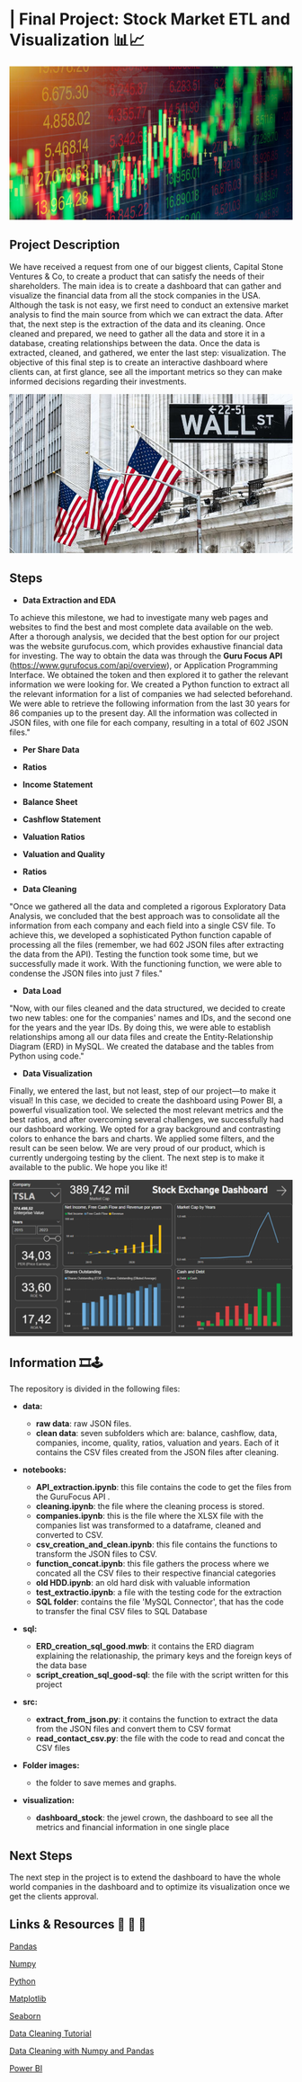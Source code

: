 #  | Final Project: Stock Market ETL and Visualization 📊📈

![](https://github.com/abelnperez/Final-Project-Stock-Market/blob/main/images/project_images/shutterstock_1917266012-750x406.jpg)

## Project Description  

We have received a request from one of our biggest clients, Capital Stone Ventures & Co, to create a product that can satisfy the needs of their shareholders. The main idea is to create a dashboard that can gather and visualize the financial data from all the stock companies in the USA. Although the task is not easy, we first need to conduct an extensive market analysis to find the main source from which we can extract the data. After that, the next step is the extraction of the data and its cleaning. Once cleaned and prepared, we need to gather all the data and store it in a database, creating relationships between the data. Once the data is extracted, cleaned, and gathered, we enter the last step: visualization. The objective of this final step is to create an interactive dashboard where clients can, at first glance, see all the important metrics so they can make informed decisions regarding their investments.

![](https://github.com/abelnperez/Final-Project-Stock-Market/blob/main/images/project_images/stock_market_update.jpeg.jpg)

## Steps

- **Data Extraction and EDA**

To achieve this milestone, we had to investigate many web pages and websites to find the best and most complete data available on the web. After a thorough analysis, we decided that the best option for our project was the website gurufocus.com, which provides exhaustive financial data for investing. The way to obtain the data was through the **Guru Focus API** (https://www.gurufocus.com/api/overview), or Application Programming Interface. We obtained the token and then explored it to gather the relevant information we were looking for. We created a Python function to extract all the relevant information for a list of companies we had selected beforehand. We were able to retrieve the following information from the last 30 years for 86 companies up to the present day. All the information was collected in JSON files, with one file for each company, resulting in a total of 602 JSON files."

   - **Per Share Data**
   - **Ratios**
   - **Income Statement**
   - **Balance Sheet**
   - **Cashflow Statement**
   - **Valuation Ratios**
   - **Valuation and Quality**                             
   - **Ratios**
                   

- **Data Cleaning**

"Once we gathered all the data and completed a rigorous Exploratory Data Analysis, we concluded that the best approach was to consolidate all the information from each company and each field into a single CSV file. To achieve this, we developed a sophisticated Python function capable of processing all the files (remember, we had 602 JSON files after extracting the data from the API). Testing the function took some time, but we successfully made it work. With the functioning function, we were able to condense the JSON files into just 7 files."

- **Data Load**

"Now, with our files cleaned and the data structured, we decided to create two new tables: one for the companies' names and IDs, and the second one for the years and the year IDs. By doing this, we were able to establish relationships among all our data files and create the Entity-Relationship Diagram (ERD) in MySQL. We created the database and the tables from Python using code."

- **Data Visualization**

Finally, we entered the last, but not least, step of our project—to make it visual! In this case, we decided to create the dashboard using Power BI, a powerful visualization tool. We selected the most relevant metrics and the best ratios, and after overcoming several challenges, we successfully had our dashboard working. We opted for a gray background and contrasting colors to enhance the bars and charts. We applied some filters, and the result can be seen below. We are very proud of our product, which is currently undergoing testing by the client. The next step is to make it available to the public. We hope you like it!


![](https://github.com/abelnperez/Final-Project-Stock-Market/blob/main/images/project_images/dashboard.PNG)



## Information  🎞🕹

The repository is divided in the following files:

- **data:**

   - **raw data**: raw JSON files.
   - **clean data**: seven subfolders which are: balance, cashflow, data, companies, income, quality, ratios, valuation and years. Each of it contains the CSV files created from the JSON files after cleaning.

- **notebooks:**

   - **API_extraction.ipynb**: this file contains the code to get the files from the GuruFocus API .
   - **cleaning.ipynb**: the file where the cleaning process is stored.
   - **companies.ipynb**: this is the file where the XLSX file with the companies list was transformed to a dataframe, cleaned and converted to CSV. 
   - **csv_creation_and_clean.ipynb**: this file contains the functions to transform the JSON files to CSV. 
   - **function_concat.ipynb**: this file gathers the process where we concated all the CSV files to their respective financial categories
   - **old HDD.ipynb**: an old hard disk with valuable information 
   - **test_extractio.ipynb**: a file with the testing code for the extraction
   - **SQL folder**: contains the file 'MySQL Connector', that has the code to transfer the final CSV files to SQL Database


- **sql:**

    - **ERD_creation_sql_good.mwb**: it contains the ERD diagram explaining the relationaship, the primary keys and the foreign keys of the data base 
    - **script_creation_sql_good-sql**: the file with the script written for this project 


- **src:**

    - **extract_from_json.py**: it contains the function to extract the data from the JSON files and convert them to CSV format
    - **read_contact_csv.py**: the file with the code to read and concat the CSV files


- **Folder images:**
   - the folder to save memes and graphs.


- **visualization:**

    - **dashboard_stock**: the jewel crown, the dashboard to see all the metrics and financial information in one single place
   
## Next Steps

The next step in the project is to extend the dashboard to have the whole world companies in the dashboard and to optimize its visualization once we get the clients approval.

## Links & Resources 📂 📂 📂 

[Pandas](https://pandas.pydata.org/docs/)

[Numpy](https://numpy.org/doc/1.18/)

[Python](https://docs.python.org/3/library/functions.html)

[Matplotlib](https://matplotlib.org/)

[Seaborn](https://seaborn.pydata.org/)

[Data Cleaning Tutorial](https://www.tutorialspoint.com/python/python_data_cleansing.html)

[Data Cleaning with Numpy and Pandas](https://realpython.com/python-data-cleaning-numpy-pandas/#python-data-cleaning-recap-and-resources)

[Power BI](https://powerbi.microsoft.com/es-es/)


